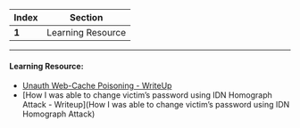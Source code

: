 Index | Section
---   | ---
**1** | Learning Resource

---

#### Learning Resource:

* [Unauth Web-Cache Poisoning - WriteUp](https://sapt.medium.com/apple-hall-of-fame-for-a-small-misconfiguration-unauth-cache-purging-faf81b19419b)
* [How I was able to change victim’s password using IDN Homograph Attack - Writeup](How I was able to change victim’s password using IDN Homograph Attack)
